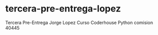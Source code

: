 # tercera-pre-entrega-lopez
Tercera Pre-Entrega Jorge Lopez Curso Coderhouse Python comision 40445 
